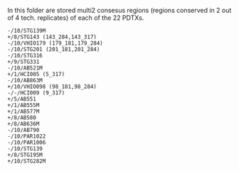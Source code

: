 In this folder are stored multi2 consesus regions (regions conserved in 2 out of 4 tech. replicates) of each of the 22 PDTXs.

```
-/10/STG139M
+/8/STG143 (143_284,143_317)
-/10/VHIO179 (179_181,179_284)
-/10/STG201 (201_181,201_284)
-/10/STG316 
+/9/STG331
-/10/AB521M
+/1/HCI005 (5_317)
-/10/AB863M
+/10/VHIO098 (98_181,98_284)
-/-/HCI009 (9_317)
+/5/AB551 
+/1/AB555M
+/1/AB577M
+/8/AB580
+/8/AB636M
-/10/AB790
-/10/PAR1022
-/10/PAR1006
-/10/STG139
+/8/STG195M
+/10/STG282M
```

